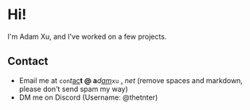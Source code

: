 # Hi!

I'm Adam Xu, and I've worked on a few projects.

## Contact
- Email me at `con`*t*[ac](https://github.com/AdamEXu)**t @ a**_d[am](https://github.com/AdamEXu)_`xu` [.](#) *net* (remove spaces and markdown, please don't send spam my way)
- DM me on Discord (Username: @thetnter)

<!--
**AdamEXu/AdamEXu** is a ✨ _special_ ✨ repository because its `README.md` (this file) appears on your GitHub profile.

Here are some ideas to get you started:

- 🔭 I’m currently working on ...
- 🌱 I’m currently learning ...
- 👯 I’m looking to collaborate on ...
- 🤔 I’m looking for help with ...
- 💬 Ask me about ...
- 📫 How to reach me: ...
- 😄 Pronouns: ...
- ⚡ Fun fact: ...
-->
